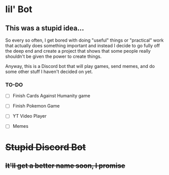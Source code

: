 # lil' Bot
## This was a stupid idea...

So every so often, I get bored with doing "useful" things or "practical" work that actually does something important and instead I decide to go fully off the deep end and create a project that shows that some people really shouldn't be given the power to create things.

Anyway, this is a Discord bot that will play games, send memes, and do some other stuff I haven't decided on yet.

### TO-DO 

- [ ] Finish Cards Against Humanity game

- [ ] Finish Pokemon Game

- [ ] YT Video Player

- [ ] Memes 

# ~~Stupid Discord Bot~~

## ~~It'll get a better name soon, I promise~~
